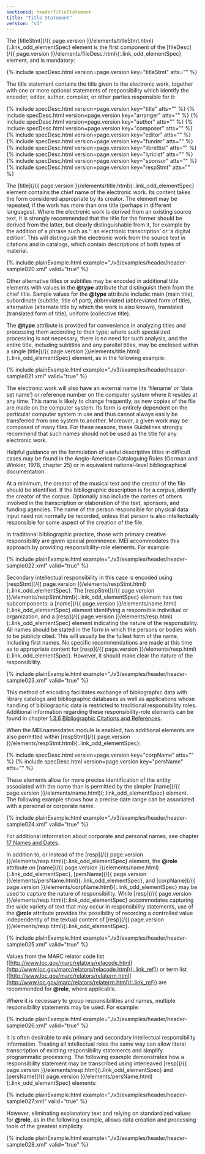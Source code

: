 ```yaml
---
sectionid: headerTitleStatement
title: "Title Statement"
version: "v3"
---
```




The [titleStmt](/{{ page.version }}/elements/titleStmt.html){:.link_odd_elementSpec} element is the first component of the [fileDesc](/{{ page.version }}/elements/fileDesc.html){:.link_odd_elementSpec} element, and is mandatory:



{% include specDesc.html version=page.version key="titleStmt" atts="" %}



The title statement contains the title given to the electronic work, together with
one or
more optional statements of responsibility which identify the encoder, editor, author,
compiler, or other parties responsible for it:



{% include specDesc.html version=page.version key="title" atts="" %}
{% include specDesc.html version=page.version key="arranger" atts="" %}
{% include specDesc.html version=page.version key="author" atts="" %}
{% include specDesc.html version=page.version key="composer" atts="" %}
{% include specDesc.html version=page.version key="editor" atts="" %}
{% include specDesc.html version=page.version key="funder" atts="" %}
{% include specDesc.html version=page.version key="librettist" atts="" %}
{% include specDesc.html version=page.version key="lyricist" atts="" %}
{% include specDesc.html version=page.version key="sponsor" atts="" %}
{% include specDesc.html version=page.version key="respStmt" atts="" %}



The [title](/{{ page.version }}/elements/title.html){:.link_odd_elementSpec} element contains the chief name of the electronic work. Its
content takes the form considered appropriate by its creator. The element may be repeated,
if the work has more than one title (perhaps in different languages). Where the electronic
work is derived from an existing source text, it is strongly recommended that the
title for
the former should be derived from the latter, but clearly distinguishable from it,
for
example by the addition of a phrase such as ‘: an electronic transcription’ or ‘a
digital
edition’. This will distinguish the electronic work from the source text in citations
and in
catalogs, which contain descriptions of both types of material.

{% include plainExample.html example="./v3/examples/header/header-sample020.xml" valid="true" %}

Other alternative titles or subtitles may be encoded in additional title elements
with
values in the **@type** attribute that distinguish them from the chief title. Sample
values for the **@type** attribute include: main (main title), subordinate (subtitle,
title of part), abbreviated (abbreviated form of title), alternative (alternate title
by
which the work is also known), translated (translated form of title), uniform (collective
title).

The **@type** attribute is provided for convenience in analyzing titles and
processing them according to their type; where such specialized processing is not
necessary,
there is no need for such analysis, and the entire title, including subtitles and
any
parallel titles, may be enclosed within a single [title](/{{ page.version }}/elements/title.html){:.link_odd_elementSpec} element, as in
the following example:

{% include plainExample.html example="./v3/examples/header/header-sample021.xml" valid="true" %}

The electronic work will also have an external name (its ‘filename’ or ‘data set name’)
or
reference number on the computer system where it resides at any time. This name is
likely to
change frequently, as new copies of the file are made on the computer system. Its
form is
entirely dependent on the particular computer system in use and thus cannot always
easily be
transferred from one system to another. Moreover, a given work may be composed of
many
files. For these reasons, these Guidelines strongly recommend that such names should
not be
used as the title for any electronic work.

Helpful guidance on the formulation of useful descriptive titles in difficult cases
may be
found in the Anglo-American Cataloguing Rules (Gorman and Winkler, 1978, chapter 25)
or in
equivalent national-level bibliographical documentation.

At a minimum, the creator of the musical text and the creator of the file should be
identified. If the bibliographic description is for a corpus, identify the creator
of the
corpus. Optionally also include the names of others involved in the transcription
or
elaboration of the text, sponsors, and funding agencies. The name of the person responsible
for physical data input need not normally be recorded, unless that person is also
intellectually responsible for some aspect of the creation of the file.

In traditional bibliographic practice, those with primary creative responsibility
are given
special prominence. MEI accommodates this approach by providing responsibility-role
elements. For example:

{% include plainExample.html example="./v3/examples/header/header-sample022.xml" valid="true" %}

Secondary intellectual responsibility in this case is encoded using [respStmt](/{{ page.version }}/elements/respStmt.html){:.link_odd_elementSpec}. The [respStmt](/{{ page.version }}/elements/respStmt.html){:.link_odd_elementSpec} element has two subcomponents: a [name](/{{ page.version }}/elements/name.html){:.link_odd_elementSpec} element identifying a responsible individual or organization, and a
[resp](/{{ page.version }}/elements/resp.html){:.link_odd_elementSpec} element indicating the nature of the responsibility. All names
should be stated in the form in which the persons or bodies wish to be publicly cited.
This
will usually be the fullest form of the name, including first names. No specific
recommendations are made at this time as to appropriate content for [resp](/{{ page.version }}/elements/resp.html){:.link_odd_elementSpec}. However, it should make clear the nature of the responsibility.

{% include plainExample.html example="./v3/examples/header/header-sample023.xml" valid="true" %}

This method of encoding facilitates exchange of bibliographic data with library catalogs
and bibliographic databases as well as applications whose handling of bibliographic
data is
restricted to traditional responsibility roles. Additional information regarding these
responsibility-role elements can be found in chapter <a class="link_ptr" title="Bibliographic Citations and References" href="/{{ page.version }}/guidelines/shared.html#sharedBibliographicCitations">1.3.6 Bibliographic Citations and References</a>.

When the MEI.namesdates module is enabled, two additional elements are also permitted
within [respStmt](/{{ page.version }}/elements/respStmt.html){:.link_odd_elementSpec}:



{% include specDesc.html version=page.version key="corpName" atts="" %}
{% include specDesc.html version=page.version key="persName" atts="" %}



These elements allow for more precise identification of the entity associated with
the name
than is permitted by the simpler [name](/{{ page.version }}/elements/name.html){:.link_odd_elementSpec} element. The following example
shows how a precise date range can be associated with a personal or corporate name.

{% include plainExample.html example="./v3/examples/header/header-sample024.xml" valid="true" %}

For additional information about corporate and personal names, see chapter 
<a class="link_ptr" title="Names and Dates" href="/{{ page.version }}/guidelines/namesDates.html">17 Names and Dates</a>.

In addition to, or instead of the [resp](/{{ page.version }}/elements/resp.html){:.link_odd_elementSpec} element, the **@role**
attribute on [name](/{{ page.version }}/elements/name.html){:.link_odd_elementSpec}, [persName](/{{ page.version }}/elements/persName.html){:.link_odd_elementSpec}, and [corpName](/{{ page.version }}/elements/corpName.html){:.link_odd_elementSpec} may be used to capture the nature of responsibility. While [resp](/{{ page.version }}/elements/resp.html){:.link_odd_elementSpec} accommodates capturing the wide variety of text that may occur in
responsibility statements, use of the **@role** attribute provides the possibility of
recording a controlled value independently of the textual content of [resp](/{{ page.version }}/elements/resp.html){:.link_odd_elementSpec}.

{% include plainExample.html example="./v3/examples/header/header-sample025.xml" valid="true" %}

Values from the MARC relator code list ([http://www.loc.gov/marc/relators/relacode.html](http://www.loc.gov/marc/relators/relacode.html){:.link_ref}) or term list ([http://www.loc.gov/marc/relators/relaterm.html](http://www.loc.gov/marc/relators/relaterm.html){:.link_ref}) are recommended for
**@role**, where applicable.

Where it is necessary to group responsibilities and names, multiple responsibility
statements may be used. For example:

{% include plainExample.html example="./v3/examples/header/header-sample026.xml" valid="true" %}

It is often desirable to mix primary and secondary intellectual responsibility information.
Treating all intellectual roles the same way can allow literal transcription of existing
responsibility statements and simplify programmatic processing. The following example
demonstrates how a responsibility statement may be transcribed using interleaved [resp](/{{ page.version }}/elements/resp.html){:.link_odd_elementSpec} and [persName](/{{ page.version }}/elements/persName.html){:.link_odd_elementSpec} elements:

{% include plainExample.html example="./v3/examples/header/header-sample027.xml" valid="true" %}

However, eliminating explanatory text and relying on standardized values for
**@role**, as in the following example, allows data creation and processing tools of
the greatest simplicity.

{% include plainExample.html example="./v3/examples/header/header-sample028.xml" valid="true" %}

